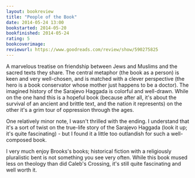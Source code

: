 ```yaml
---
layout: bookreview
title: "People of the Book"
date: 2014-05-24 13:00
bookstarted: 2014-05-20
bookfinished: 2014-05-24
rating: 5
bookcoverimage: 
reviewurl: https://www.goodreads.com/review/show/590275825
---
```


A marvelous treatise on friendship between Jews and Muslims and the sacred texts they share. The central metaphor (the book as a person) is keen and very well-chosen, and is matched with a clever perspective (the hero is a book conservator whose mother just happens to be a doctor). The imagined history of the Sarajevo Haggada is colorful and well-drawn. While on the one hand this is a hopeful book (because after all, it's about the survival of an ancient and brittle text, and the nation it represents) on the other it's a grim tour of oppression through the ages.



One relatively minor note, I wasn't thrilled with the ending. I understand that it's a sort of twist on the true-life story of the Sarajevo Haggada (look it up; it's quite fascinating) - but I found it a little too outlandish for such a well-composed book.



I very much enjoy Brooks's books; historical fiction with a religiously pluralistic bent is not something you see very often. While this book mused less on theology than did Caleb's Crossing, it's still quite fascinating and well worth it.